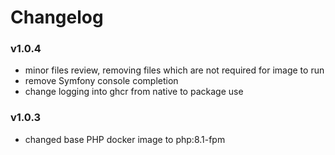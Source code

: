 # Changelog

### v1.0.4
- minor files review, removing files which are not required for image to run
- remove Symfony console completion
- change logging into ghcr from native to package use

### v1.0.3
- changed base PHP docker image to php:8.1-fpm